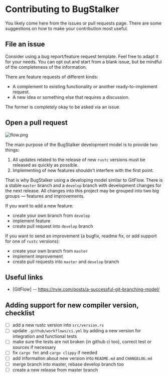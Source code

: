 # Contributing to BugStalker

You likely come here from the issues or pull requests page. There are some
suggestions on how to make your contribution most useful.

## File an issue

Consider using a bug report/feature request template. Feel free to adapt it for
your needs. You can opt out and start from a blank issue, but be mindful of the
completeness of the information.

There are feature requests of different kinds:

* A complement to existing functionality or another ready-to-implement request.
* A new idea or something else that requires a discussion.

The former is completely okay to be asked via an issue.

## Open a pull request

![flow.png](doc/flow.png)

The main purpose of the BugStalker development model is to provide two things:

1) All updates related to the release of new `rustc` versions must
   be released as quickly as possible.
2) Implementing of new features shouldn't interfere with the first point.

That is why BugStalker using a developing model similar to GitFlow.
There is a stable `master` branch and a `develop` branch with development
changes for the next release.
All changes into this project may be grouped into two big groups — features and
improvements.

If you want to add a new feature:

* create your own branch from `develop`
* implement feature
* create pull request into `develop` branch

If you want to send an improvement (a bugfix, readme fix,
or add support for one of `rustc` versions):

* create your own branch from `master`
* implement improvement
* create pull requests into `master` and `develop` branch

## Useful links

* [GitFlow] -- https://nvie.com/posts/a-successful-git-branching-model/

## Adding support for new compiler version, checklist

- [ ] add a new rustc version into `src/version.rs`
- [ ] update `.github/workflows/ci.yml` by adding a new version for integration and functional tests
- [ ] make sure the tests are not broken (in github ci too), correct test or sources if necessary
- [ ] fix `cargo fmt` and `cargo clippy` if needed
- [ ] add information about new version into `README.md` and `CHANGELOG.md`
- [ ] merge branch into master, rebase develop branch too
- [ ] create a new release from master branch
